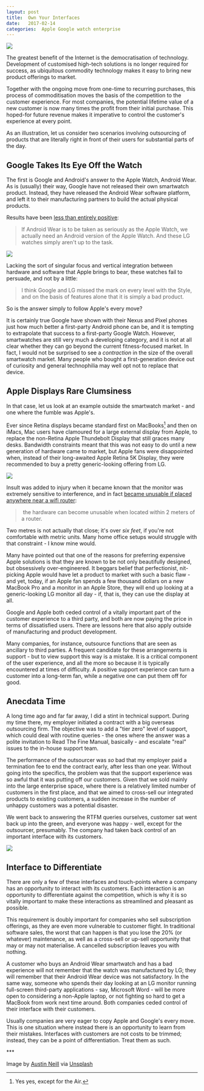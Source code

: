 ```yaml
---
layout: post
title:  Own Your Interfaces 
date:   2017-02-14 
categories:  Apple Google watch enterprise 
---
```


![](/images/unknown_filename.270.jpeg)

The greatest benefit of the Internet is the democratisation of technology. Development of customised high-tech solutions is no longer required for success, as ubiquitous commodity technology makes it easy to bring new product offerings to market. 

Together with the ongoing move from one-time to recurring purchases, this process of commoditisation moves the basis of the competition to the customer experience. For most companies, the potential lifetime value of a new customer is now many times the profit from their initial purchase. This hoped-for future revenue makes it imperative to control the customer's experience at every point. 

As an illustration, let us consider two scenarios involving outsourcing of products that are literally right in front of their users for substantial parts of the day. 

## Google Takes Its Eye Off the Watch

The first is Google and Android's answer to the Apple Watch, Android Wear. As is (usually) their way, Google have not released their own smartwatch product. Instead, they have released the Android Wear software platform, and left it to their manufacturing partners to build the actual physical products. 

Results have been [less than entirely positive](http://www.androidpolice.com/2017/02/09/until-we-have-an-apple-watch-of-our-own-no-one-is-going-to-take-android-wear-seriously-opinion/ "Until we have an Apple Watch of our own, no one is going to take Android Wear seriously" ):

> If Android Wear is to be taken as seriously as the Apple Watch, we actually need an Android version of the Apple Watch. And these LG watches simply aren't up to the task.

![](/images/unknown_filename.272.jpeg)

Lacking the sort of singular focus and vertical integration between hardware and software that Apple brings to bear, these watches fail to persuade, and not by a little:

> I think Google and LG missed the mark on every level with the Style, and on the basis of features alone that it is simply a bad product.

So is the answer simply to follow Apple's every move? 

It is certainly true Google have shown with their Nexus and Pixel phones just how much better a first-party Android phone can be, and it is tempting to extrapolate that success to a first-party Google Watch. However, smartwatches are still very much a developing category, and it is not at all clear whether they can go beyond the current fitness-focused market. In fact, I would not be surprised to see a *contraction* in the size of the overall smartwatch market. Many people who bought a first-generation device out of curiosity and general technophilia may well opt not to replace that device.

## Apple Displays Rare Clumsiness

In that case, let us look at an example outside the smartwatch market - and one where the fumble was Apple's. 

Ever since Retina displays became standard first on MacBooks[^1] and then on iMacs, Mac users have clamoured for a large external display from Apple, to replace the non-Retina Apple Thundebolt Display that still graces many desks. Bandwidth constraints meant that this was not easy to do until a new generation of hardware came to market, but Apple fans were disappointed when, instead of their long-awaited Apple Retina 5K Display, they were recommended to buy a pretty generic-looking offering from LG.

![](/images/unknown_filename.269.jpeg)

Insult was added to injury when it became known that the monitor was extremely sensitive to interference, and in fact [became unusable if placed anywhere near a wifi router](https://9to5mac.com/2017/01/30/lg-ultrafine-5k-display-router-disconnecting/ "LG UltraFine 5K Display, Apple’s external monitor solution, can become unusable when near a router" ):

> the hardware can become unusable when located within 2 meters of a router.

Two metres is not actually that close; it's over *six feet*, if you're not comfortable with metric units. Many home office setups would struggle with that constraint - I know mine would.

Many have pointed out that one of the reasons for preferring expensive Apple solutions is that they are known to be not only beautifully designed, but obsessively over-engineered. It beggars belief that perfectionist, nit-picking Apple would have let a product to market with such a basic flaw - and yet, today, if an Apple fan spends a few thousand dollars on a new MacBook Pro and a monitor in an Apple Store, they will end up looking at a generic-looking LG monitor all day - if, that is, they can use the display at all. 

Google and Apple both ceded control of a vitally important part of the customer experience to a third party, and both are now paying the price in terms of dissatisfied users. There are lessons here that also apply outside of manufacturing and product development. 

Many companies, for instance, outsource functions that are seen as ancillary to third parties. A frequent candidate for these arrangements is support - but to view support this way is a mistake. It is a critical component of the user experience, and all the more so because it is typically encountered at times of difficulty. A positive support experience can turn a customer into a long-term fan, while a negative one can put them off for good. 

## Anecdata Time

A long time ago and far far away, I did a stint in technical support. During my time there, my employer initiated a contract with a big overseas outsourcing firm. The objective was to add a "tier zero" level of support, which could deal with routine queries - the ones where the answer was a polite invitation to Read The Fine Manual, basically - and escalate "real" issues to the in-house support team. 

The performance of the outsourcer was *so* bad that my employer paid a termination fee to end the contract early, after less than one year. Without going into the specifics, the problem was that the support experience was so awful that it was putting off our customers. Given that we sold mainly into the large enterprise space, where there is a relatively limited number of customers in the first place, and that we aimed to cross-sell our integrated products to existing customers, a sudden increase in the number of unhappy customers was a potential disaster. 

We went back to answering the RTFM queries ourselves, customer sat went back up into the green, and everyone was happy - well, except for the outsourcer, presumably. The company had taken back control of an important interface with its customers. 

![](/images/unknown_filename.271.jpeg)

## Interface to Differentiate

There are only a few of these interfaces and touch-points where a company has an opportunity to interact with its customers. Each interaction is an opportunity to differentiate against the competition, which is why it is so vitally important to make these interactions as streamlined and pleasant as possible. 

This requirement is doubly important for companies who sell subscription offerings, as they are even more vulnerable to customer flight. In traditional software sales, the worst that can happen is that you lose the 20% (or whatever) maintenance, as well as a cross-sell or up-sell opportunity that may or may not materialise. A cancelled subscription leaves you with nothing. 

A customer who buys an Android Wear smartwatch and has a bad experience will not remember that the watch was manufactured by LG; they will remember that their Android Wear device was not satisfactory. In the same way, someone who spends their day looking at an LG monitor running full-screen third-party applications - say, Microsoft Word - will be more open to considering a non-Apple laptop, or not fighting so hard to get a MacBook from work next time around. Both companies ceded control of their interface with their customers. 

Usually companies are very eager to copy Apple and Google's every move. This is one situation where instead there is an opportunity to learn from their mistakes. Interfaces with customers are not costs to be trimmed; instead, they can be a point of differentiation. Treat them as such.

*** 

Image by [Austin Neill](http://austinneill.com) via [Unsplash](https://unsplash.com)

[^1]: Yes yes, except for the Air.